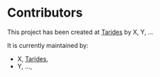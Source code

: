 # Contributors

This project has been created at [Tarides] by X, Y, ...

It is currently maintained by:

- X, [Tarides],
- Y, ...,

[Tarides]: https://tarides.com
